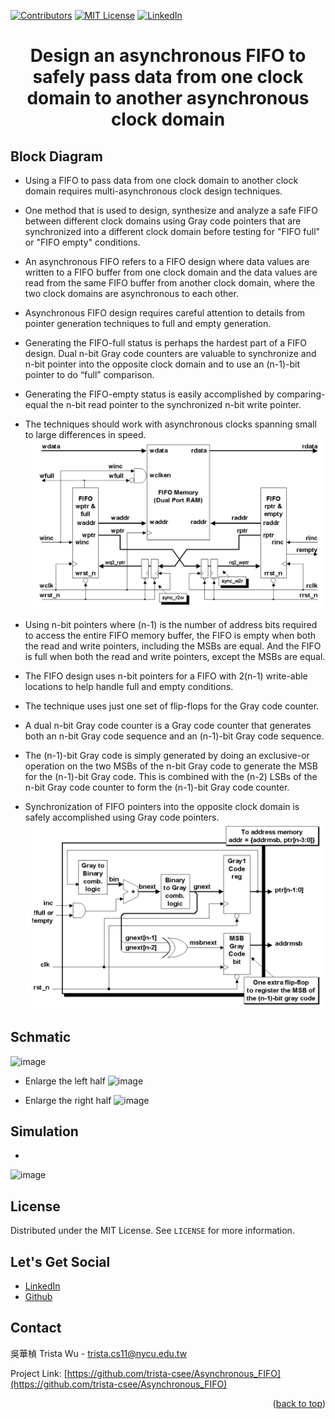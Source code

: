 <a name="readme-top"></a>
<!-- PROJECT SHIELDS -->
[![Contributors][contributors-shield]]()
[![MIT License][license-shield]][license-url]
[![LinkedIn][linkedin-shield]][linkedin-url]

<!-- PROJECT Name --> 
<h1 align="center">Design an asynchronous FIFO to safely pass data from one clock domain to another asynchronous clock domain</h1>

<!-- Block Diagram -->
## Block Diagram
* Using a FIFO to pass data from one clock domain to another clock domain requires multi-asynchronous clock design techniques.
* One method that is used to design, synthesize and analyze a safe FIFO between different clock domains using Gray code pointers that are synchronized into a different clock domain before testing for "FIFO full" or "FIFO empty" conditions.
* An asynchronous FIFO refers to a FIFO design where data values are written to a FIFO buffer from one clock domain and the data values are read from the same FIFO buffer from another clock domain, where the two clock domains are asynchronous to each other.
* Asynchronous FIFO design requires careful attention to details from pointer generation techniques to full and empty generation.
* Generating the FIFO-full status is perhaps the hardest part of a FIFO design. Dual n-bit Gray code counters are valuable to synchronize and n-bit pointer into the opposite clock domain and to use an (n-1)-bit pointer to do “full” comparison.
* Generating the FIFO-empty status is easily accomplished by comparing-equal the n-bit read pointer to the synchronized n-bit write pointer.
* The techniques should work with asynchronous clocks spanning small to large differences in speed.
![image](https://github.com/trista-csee/Asynchronous_FIFO/blob/main/The%20block%20diagram%20for%20FIFO%20style%20%231.png)

* Using n-bit pointers where (n-1) is the number of address bits required to access the entire FIFO memory buffer, the FIFO is empty when both the read and write pointers, including the MSBs are equal. And the FIFO is full when both the read and write pointers, except the MSBs are equal.
* The FIFO design uses n-bit pointers for a FIFO with 2(n-1) write-able locations to help handle full and empty conditions.
* The technique  uses just one set of flip-flops for the Gray code counter.
* A dual n-bit Gray code counter is a Gray code counter that generates both an n-bit Gray code sequence and an (n-1)-bit Gray code sequence.
* The (n-1)-bit Gray code is simply generated by doing an exclusive-or operation on the two MSBs of the n-bit Gray code to generate the MSB for the (n-1)-bit Gray code. This is combined with the (n-2) LSBs of the n-bit Gray code counter to form the (n-1)-bit Gray code counter.
* Synchronization of FIFO pointers into the opposite clock domain is safely accomplished using Gray code pointers.
![image](https://github.com/trista-csee/Asynchronous_FIFO/blob/main/Dual%20n-bit%20Gray%20code%20counter%20block%20diagram%20-%20style%20%231.png)

<!-- Schmatic -->
## Schmatic
![image]()

* Enlarge the left half
![image]()

* Enlarge the right half
![image]()

<!-- Simulation -->
## Simulation
*  
![image]()

<!-- LICENSE -->
## License
Distributed under the MIT License. See `LICENSE` for more information.

<!-- LET'S GET SOCIAL -->
## Let's Get Social
* [LinkedIn](https://www.linkedin.com/in/hua-chen-wu-363252241/)
* [Github](https://github.com/trista-csee)

<!-- CONTACT -->
## Contact
吳華楨 Trista Wu - trista.cs11@nycu.edu.tw

Project Link: [https://github.com/trista-csee/Asynchronous_FIFO](https://github.com/trista-csee/Asynchronous_FIFO)

<p align="right">(<a href="#readme-top">back to top</a>)</p>

<!-- MARKDOWN LINKS & IMAGES -->
[contributors-shield]: https://img.shields.io/badge/contributors-1-orange.svg?style=flat-square
[license-shield]: https://img.shields.io/badge/license-MIT-blue.svg?style=flat-square
[license-url]: https://choosealicense.com/licenses/mit
[linkedin-shield]: https://img.shields.io/badge/-LinkedIn-black.svg?style=flat-square&logo=linkedin&colorB=555
[linkedin-url]: https://www.linkedin.com/in/hua-chen-wu-363252241/
[product-screenshot]: ./images/projects/portfolio.jpg
